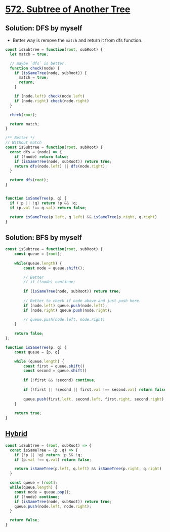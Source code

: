 # [572. Subtree of Another Tree](https://leetcode.com/problems/subtree-of-another-tree/)

## Solution: DFS by myself
- Better way is remove the `match` and return it from dfs function.
```ts
const isSubtree = function(root, subRoot) {
  let match = true;

  // maybe `dfs` is better.
  function check(node) {
    if (isSameTree(node, subRoot)) {
      match = true;
      return;
    }

    if (node.left) check(node.left) 
    if (node.right) check(node.right) 
  }

  check(root);

  return match;
}

/** Better */
// Without match
const isSubtree = function(root, subRoot) {
  const dfs = (node) => {
    if (!node) return false;
    if (isSameTree(node, subRoot)) return true;
    return dfs(node.left) || dfs(node.right);
  }

  return dfs(root);
}


function isSameTree(p, q) {
  if (!p || !q) return !p && !q;
  if (p.val !== q.val) return false;

  return isSameTree(p.left, q.left) && isSameTree(p.right, q.right)
}
```

## Solution: BFS by myself
```js
const isSubtree = function(root, subRoot) {
    const queue = [root];
    
    while(queue.length) {
        const node = queue.shift();

        // Better
        // if (!node) continue;
        
        if (isSameTree(node, subRoot)) return true;
        
        // Better to check if node above and just push here.
        if (node.left) queue.push(node.left);
        if (node.right) queue.push(node.right);

        // queue.push(node.left, node.right)
    }
    
    return false;
};

function isSameTree(p, q) {
    const queue = [p, q]

    while (queue.length) {
        const first = queue.shift()
        const second = queue.shift()
        
        if (!first && !second) continue;
        
        if (!first || !second || first.val !== second.val) return false;
        
        queue.push(first.left, second.left, first.right, second.right)
    }
    
    return true;
}
```

## [Hybrid](https://leetcode.com/problems/subtree-of-another-tree/discuss/1479754/JavaScript-or-98-Solutions-for-BFS-and-DFS)
```js
const isSubtree = (root, subRoot) => {
  const isSameTree = (p ,q) => {
    if (!p || !q) return !p && !q;
    if (p.val !== q.val) return false;

    return isSameTree(p.left, q.left) && isSameTree(p.right, q.right)    
  }

  const queue = [root];
  while(queue.length) {
    const node = queue.pop();
    if (!node) continue;
    if (isSameTree(node, subRoot)) return true;
    queue.push(node.left, node.right);
  }

  return false;
}
```
